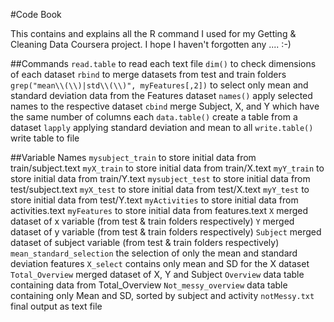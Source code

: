#Code Book

This contains and explains all the R command I used for my Getting & Cleaning Data Coursera project.
I hope I haven't forgotten any .... :-)

##Commands
`read.table` to read each text file
`dim()` to check dimensions of each dataset
`rbind` to merge datasets from test and train folders
`grep("mean\\(\\)|std\\(\\)", myFeatures[,2])` to select only mean and standard deviation data from the Features dataset
`names()` apply selected names to the respective dataset
`cbind` merge Subject, X, and Y which have the same number of columns each
`data.table()` create a table from a dataset
`lapply` applying standard deviation and mean to all
`write.table()` write table to file


##Variable Names
`mysubject_train` to store initial data from train/subject.text
`myX_train`       to store initial data from train/X.text
`myY_train`       to store initial data from train/Y.text
`mysubject_test`  to store initial data from test/subject.text
`myX_test`        to store initial data from test/X.text
`myY_test`        to store initial data from test/Y.text
`myActivities`    to store initial data from activities.text
`myFeatures`      to store initial data from features.text
`X`               merged dataset of x variable (from test & train folders respectively)
`Y`               merged dataset of y variable (from test & train folders respectively)
`Subject`         merged dataset of subject variable (from test & train folders respectively)
`mean_standard_selection` the selection of only the mean and standard deviation features
`X_select`          contains only mean and SD for the X dataset
`Total_Overview`  merged dataset of X, Y and Subject
`Overview`        data table containing data from Total_Overview
`Not_messy_overview` data table containing only Mean and SD, sorted by subject and activity
`notMessy.txt`    final output as text file
